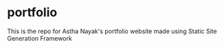 # portfolio
This is the repo for Astha Nayak's portfolio website made using Static Site Generation Framework
